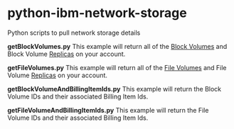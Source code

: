 # python-ibm-network-storage
Python scripts to pull network storage details

**getBlockVolumes.py**
This example will return all of the [Block Volumes](https://cloud.ibm.com/docs/infrastructure/BlockStorage?topic=BlockStorage-About#getting-started-with-block-storage) and Block Volume [Replicas](https://cloud.ibm.com/docs/infrastructure/BlockStorage?topic=BlockStorage-replication) on your account.

**getFileVolumes.py**
This example will return all of the [File Volumes](https://cloud.ibm.com/docs/infrastructure/FileStorage?topic=FileStorage-about#getting-started-with-file-storage) and File Volume [Replicas](https://cloud.ibm.com/docs/infrastructure/FileStorage?topic=FileStorage-replication) on your account.

**getBlockVolumeAndBillingItemIds.py**
This example will return the Block Volume IDs and their associated Billing Item Ids.

**getFileVolumeAndBillingItemIds.py**
This example will return the File Volume IDs and their associated Billing Item Ids.